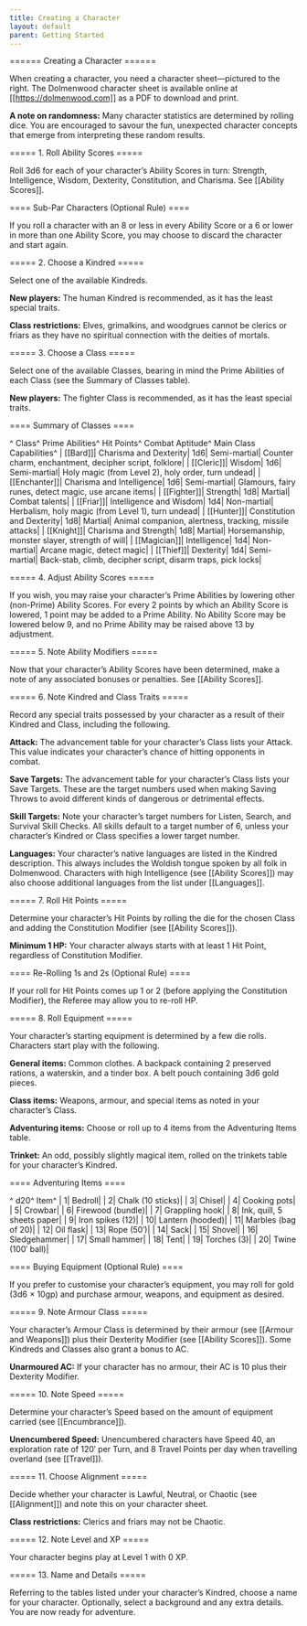 ```yaml
---
title: Creating a Character
layout: default
parent: Getting Started
---
```


====== Creating a Character ======

When creating a character, you need a character sheet—pictured to the right. The Dolmenwood character sheet is available online at [[https://dolmenwood.com]] as a PDF to download and print.

**A note on randomness:** Many character statistics are determined by rolling dice. You are encouraged to savour the fun, unexpected character concepts that emerge from interpreting these random results.

===== 1. Roll Ability Scores =====

Roll 3d6 for each of your character’s Ability Scores in turn: Strength, Intelligence, Wisdom, Dexterity, Constitution, and Charisma. See [[Ability Scores]].

==== Sub-Par Characters (Optional Rule) ====

If you roll a character with an 8 or less in every Ability Score or a 6 or lower in more than one Ability Score, you may choose to discard the character and start again.

===== 2. Choose a Kindred =====

Select one of the available Kindreds.

**New players:** The human Kindred is recommended, as it has the least special traits.

**Class restrictions:** Elves, grimalkins, and woodgrues cannot be clerics or friars as they have no spiritual connection with the deities of mortals.

===== 3. Choose a Class =====

Select one of the available Classes, bearing in mind the Prime Abilities of each Class (see the Summary of Classes table).

**New players:** The fighter Class is recommended, as it has the least special traits.

==== Summary of Classes ====

^ Class^ Prime Abilities^ Hit Points^ Combat Aptitude^ Main Class Capabilities^
| [[Bard]]| Charisma and Dexterity| 1d6| Semi-martial| Counter charm, enchantment, decipher script, folklore|
| [[Cleric]]| Wisdom| 1d6| Semi-martial| Holy magic (from Level 2), holy order, turn undead|
| [[Enchanter]]| Charisma and Intelligence| 1d6| Semi-martial| Glamours, fairy runes, detect magic, use arcane items|
| [[Fighter]]| Strength| 1d8| Martial| Combat talents|
| [[Friar]]| Intelligence and Wisdom| 1d4| Non-martial| Herbalism, holy magic (from Level 1), turn undead|
| [[Hunter]]| Constitution and Dexterity| 1d8| Martial| Animal companion, alertness, tracking, missile attacks|
| [[Knight]]| Charisma and Strength| 1d8| Martial| Horsemanship, monster slayer, strength of will|
| [[Magician]]| Intelligence| 1d4| Non-martial| Arcane magic, detect magic|
| [[Thief]]| Dexterity| 1d4| Semi-martial| Back-stab, climb, decipher script, disarm traps, pick locks|

===== 4. Adjust Ability Scores =====

If you wish, you may raise your character’s Prime Abilities by lowering other (non-Prime) Ability Scores. For every 2 points by which an Ability Score is lowered, 1 point may be added to a Prime Ability. No Ability Score may be lowered below 9, and no Prime Ability may be raised above 13 by adjustment.

===== 5. Note Ability Modifiers =====

Now that your character’s Ability Scores have been determined, make a note of any associated bonuses or penalties. See [[Ability Scores]].

===== 6. Note Kindred and Class Traits =====

Record any special traits possessed by your character as a result of their Kindred and Class, including the following.

**Attack:** The advancement table for your character’s Class lists your Attack. This value indicates your character’s chance of hitting opponents in combat.

**Save Targets:** The advancement table for your character’s Class lists your Save Targets. These are the target numbers used when making Saving Throws to avoid different kinds of dangerous or detrimental effects.

**Skill Targets:** Note your character’s target numbers for Listen, Search, and Survival Skill Checks. All skills default to a target number of 6, unless your character’s Kindred or Class specifies a lower target number.

**Languages:** Your character’s native languages are listed in the Kindred description. This always includes the Woldish tongue spoken by all folk in Dolmenwood. Characters with high Intelligence (see [[Ability Scores]]) may also choose additional languages from the list under [[Languages]].

===== 7. Roll Hit Points =====

Determine your character’s Hit Points by rolling the die for the chosen Class and adding the Constitution Modifier (see [[Ability Scores]]).

**Minimum 1 HP:** Your character always starts with at least 1 Hit Point, regardless of Constitution Modifier.

==== Re-Rolling 1s and 2s (Optional Rule) ====

If your roll for Hit Points comes up 1 or 2 (before applying the Constitution Modifier), the Referee may allow you to re-roll HP.

===== 8. Roll Equipment =====

Your character’s starting equipment is determined by a few die rolls. Characters start play with the following.

**General items:** Common clothes. A backpack containing 2 preserved rations, a waterskin, and a tinder box. A belt pouch containing 3d6 gold pieces.

**Class items:** Weapons, armour, and special items as noted in your character’s Class.

**Adventuring items:** Choose or roll up to 4 items from the Adventuring Items table.

**Trinket:** An odd, possibly slightly magical item, rolled on the trinkets table for your character’s Kindred.

==== Adventuring Items ====

^ d20^ Item^
| 1| Bedroll|
| 2| Chalk (10 sticks)|
| 3| Chisel|
| 4| Cooking pots|
| 5| Crowbar|
| 6| Firewood (bundle)|
| 7| Grappling hook|
| 8| Ink, quill, 5 sheets paper|
| 9| Iron spikes (12)|
| 10| Lantern (hooded)|
| 11| Marbles (bag of 20)|
| 12| Oil flask|
| 13| Rope (50′)|
| 14| Sack|
| 15| Shovel|
| 16| Sledgehammer|
| 17| Small hammer|
| 18| Tent|
| 19| Torches (3)|
| 20| Twine (100′ ball)|

==== Buying Equipment (Optional Rule) ====

If you prefer to customise your character’s equipment, you may roll for gold (3d6 × 10gp) and purchase armour, weapons, and equipment as desired.

===== 9. Note Armour Class =====

Your character’s Armour Class is determined by their armour (see [[Armour and Weapons]]) plus their Dexterity Modifier (see [[Ability Scores]]). Some Kindreds and Classes also grant a bonus to AC.

**Unarmoured AC:** If your character has no armour, their AC is 10 plus their Dexterity Modifier.

===== 10. Note Speed =====

Determine your character’s Speed based on the amount of equipment carried (see [[Encumbrance]]).

**Unencumbered Speed:** Unencumbered characters have Speed 40, an exploration rate of 120′ per Turn, and 8 Travel Points per day when travelling overland (see [[Travel]]).

===== 11. Choose Alignment =====

Decide whether your character is Lawful, Neutral, or Chaotic (see [[Alignment]]) and note this on your character sheet.

**Class restrictions:** Clerics and friars may not be Chaotic.

===== 12. Note Level and XP =====

Your character begins play at Level 1 with 0 XP.

===== 13. Name and Details =====

Referring to the tables listed under your character’s Kindred, choose a name for your character. Optionally, select a background and any extra details. You are now ready for adventure.
